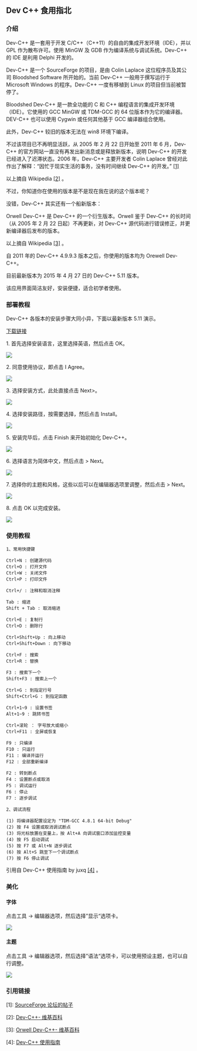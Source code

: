 ## Dev C++ 食用指北

### 介绍

Dev-C++ 是一套用于开发 C/C++（C++11）的自由的集成开发环境（IDE），并以 GPL 作为散布许可。使用 MinGW 及 GDB 作为编译系统与调试系统。Dev-C++ 的 IDE 是利用 Delphi 开发的。

Dev-C++ 是一个 SourceForge 的项目，是由 Colin Laplace 这位程序员及其公司 Bloodshed Software 所开始的。当前 Dev-C++ 一般用于撰写运行于 Microsoft Windows 的程序。Dev-C++ 一度有移植到 Linux 的项目但当前被暂停了。

Bloodshed Dev-C++ 是一款全功能的 C 和 C++ 编程语言的集成开发环境（IDE）。它使用的 GCC MinGW 或 TDM-GCC 的 64 位版本作为它的编译器。DEV-C++ 也可以使用 Cygwin 或任何其他基于 GCC 编译器组合使用。

此外，Dev-C++ 较旧的版本无法在 win8 环境下编译。

不过该项目已不再明显活跃，从 2005 年 2 月 22 日开始至 2011 年 6 月，Dev-C++ 的官方网站一直没有再发出新消息或是释放新版本，说明 Dev-C++ 的开发已经进入了迟滞状态。2006 年，Dev-C++ 主要开发者 Colin Laplace 曾经对此作出了解释：“因忙于现实生活的事务，没有时间继续 Dev-C++ 的开发。” [\[1\]](http://sourceforge.net/projects/dev-cpp/forums/forum/33286/topic/1334635) 

以上摘自 Wikipedia [\[2\]](https://zh.wikipedia.org/wiki/Dev-C%2B%2B) 。

不过，你知道你在使用的版本是不是现在我在说的这个版本呢？

没错，Dev-C++ 其实还有一个船新版本：

Orwell Dev-C++ 是 Dev-C++ 的一个衍生版本。Orwell 鉴于 Dev-C++ 的长时间（从 2005 年 2 月 22 日起）不再更新，对 Dev-C++ 源代码进行错误修正，并更新编译器后发布的版本。

以上摘自 Wikipedia [\[3\]](https://zh.wikipedia.org/wiki/Orwell_Dev-C%2B%2B) 。

自 2011 年的 Dev-C++ 4.9.9.3 版本之后，你使用的版本均为 Orewell Dev-C++。

目前最新版本为 2015 年 4 月 27 日的 Dev-C++ 5.11 版本。

该应用界面简洁友好，安装便捷，适合初学者使用。

### 部署教程

Dev-C++ 各版本的安装步骤大同小异，下面以最新版本 5.11 演示。

 [下载链接](https://sourceforge.net/projects/orwelldevcpp/files/latest/download) 

1\. 首先选择安装语言，这里选择英语，然后点击 OK。

![](./images/Dev-C++-1.png)

2\. 同意使用协议，即点击 I Agree。

![](./images/Dev-C++-2.png)

3\. 选择安装方式，此处直接点击 Next>。

![](./images/Dev-C++-3.png)

4\. 选择安装路径，按需要选择，然后点击 Install。

![](./images/Dev-C++-4.png)

5\. 安装完毕后，点击 Finish 来开始初始化 Dev-C++。

![](./images/Dev-C++-5.png)

6\. 选择语言为简体中文，然后点击 > Next。

![](./images/Dev-C++-6.png)

7\. 选择你的主题和风格，这些以后可以在编辑器选项里调整，然后点击 > Next。

![](./images/Dev-C++-7.png)

8\. 点击 OK 以完成安装。

![](./images/Dev-C++-8.png)

### 使用教程

    1、常用快捷键

    Ctrl+N : 创建源代码
    Ctrl+O : 打开文件
    Ctrl+W : 关闭文件
    Ctrl+P : 打印文件

    Ctrl+/ : 注释和取消注释

    Tab : 缩进
    Shift + Tab : 取消缩进

    Ctrl+E : 复制行
    Ctrl+D : 删除行

    Ctrl+Shift+Up : 向上移动
    Ctrl+Shift+Down : 向下移动 

    Ctrl+F : 搜索
    Ctrl+R : 替换 

    F3 : 搜索下一个
    Shift+F3 : 搜索上一个 

    Ctrl+G : 到指定行号
    Shift+Ctrl+G : 到指定函数 

    Ctrl+1~9 : 设置书签
    Alt+1~9 : 跳转书签 

    Ctrl+滚轮 ： 字号放大或缩小
    Ctrl+F11 : 全屏或恢复

    F9 : 只编译
    F10 : 只运行
    F11 : 编译并运行
    F12 : 全部重新编译

    F2 : 转到断点
    F4 : 设置断点或取消
    F5 : 调试运行
    F6 : 停止
    F7 : 逐步调试

    2、调试流程

    (1) 将编译器配置设定为 "TDM-GCC 4.8.1 64-bit Debug"
    (2) 按 F4 设置或取消调试断点
    (3) 将光标放置在变量上，按 Alt+A 向调试窗口添加监控变量
    (4) 按 F5 启动调试
    (5) 按 F7 或 Alt+N 逐步调试
    (6) 按 Alt+S 跳至下一个调试断点 
    (7) 按 F6 停止调试
      

引用自 Dev-C++ 使用指南 by juxq [\[4\]](https://blog.csdn.net/juxq/article/details/83515469) 。

### 美化

#### 字体

点击工具 -> 编辑器选项，然后选择”显示“选项卡。

![](./images/Dev-C++-9.png)

#### 主题

点击工具 -> 编辑器选项，然后选择”语法“选项卡，可以使用预设主题，也可以自行调整。

![](./images/Dev-C++-10.png)

### 引用链接

[1]&#x3A; [SourceForge 论坛的帖子](http://sourceforge.net/projects/dev-cpp/forums/forum/33286/topic/1334635) 

[2]&#x3A; [Dev-C++- 维基百科](https://zh.wikipedia.org/wiki/Dev-C%2B%2B) 

[3]&#x3A; [Orwell Dev-C++- 维基百科](https://zh.wikipedia.org/wiki/Orwell_Dev-C%2B%2B) 

[4]&#x3A; [Dev-C++ 使用指南](https://blog.csdn.net/juxq/article/details/83515469) 
